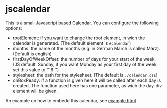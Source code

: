 # jscalendar
This is a small Javascript based Calendar. You can configure the following options:
- rootElement: if you want to change the root element, in wich the calendar is generated. (The default element is `#calendar`)
- months: the name of the months (e.g. in German March is called März). (Default is english)
- firstDayOfWeekOffset: the number of days for your start of the week. (JS default: Sunday, if you want Monday as your first day of the week, set this value to '''6''')
- stylesheet: the path for the stylesheet. (The default is `./calendar.css`)
- onBoxReady: if a function is given here it will be called after each day is created. The function used here has one parameter, as wich the day-div element will be given. 

An example on how to embedd this calendar, see [example.html](./example.html)